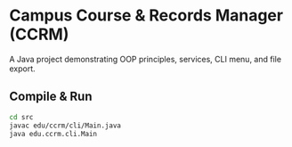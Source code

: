 # Campus Course & Records Manager (CCRM)

A Java project demonstrating OOP principles, services, CLI menu, and file export.

## Compile & Run

```bash
cd src
javac edu/ccrm/cli/Main.java
java edu.ccrm.cli.Main
```

